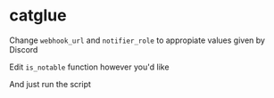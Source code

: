 # catglue
 Change `webhook_url` and `notifier_role` to appropiate values given by Discord
 
 Edit `is_notable` function however you'd like
 
 And just run the script
